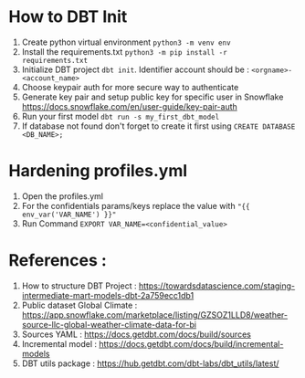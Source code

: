# How to DBT Init
1. Create python virtual environment `python3 -m venv env`
2. Install the requirements.txt `python3 -m pip install -r requirements.txt`
3. Initialize DBT project `dbt init`. Identifier account should be : `<orgname>-<account_name>`
4. Choose keypair auth for more secure way to authenticate
5. Generate key pair and setup public key for specific user in Snowflake https://docs.snowflake.com/en/user-guide/key-pair-auth
6. Run your first model `dbt run -s my_first_dbt_model`
7. If database not found don't forget to create it first using `CREATE DATABASE <DB_NAME>;`

# Hardening profiles.yml
1. Open the profiles.yml
2. For the confidentials params/keys replace the value with `"{{ env_var('VAR_NAME') }}"`
3. Run Command `EXPORT VAR_NAME=<confidential_value>`


# References :
1. How to structure DBT Project : https://towardsdatascience.com/staging-intermediate-mart-models-dbt-2a759ecc1db1
2. Public dataset Global Climate : https://app.snowflake.com/marketplace/listing/GZSOZ1LLD8/weather-source-llc-global-weather-climate-data-for-bi
3. Sources YAML : https://docs.getdbt.com/docs/build/sources
4. Incremental model : https://docs.getdbt.com/docs/build/incremental-models
5. DBT utils package : https://hub.getdbt.com/dbt-labs/dbt_utils/latest/
